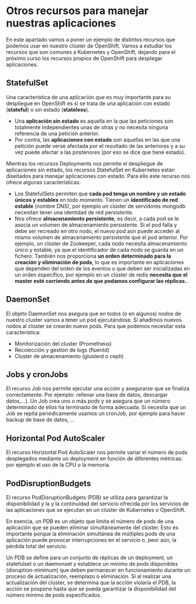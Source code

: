 # Otros recursos para manejar nuestras aplicaciones

En este apartado vamos a poner un ejemplo de distintos recursos que podemos usar en nuestro clúster de OpenShift. Vamos a estudiar los recursos que son comunes a Kubernetes y OpenShift, dejando para el próximo curso los recursos propios de OpenShift para desplegar aplicaciones.

## StatefulSet

Una característica de una aplicación que es muy importante para su despliegue en OpenShift es si se trata de una aplicación con estado (**stateful**) o sin estado (**stateless**). 

* Una **aplicación sin estado** es aquella en la que las peticiones son totalmente independientes unas de otras y no necesita ninguna referencia de una petición anterior. 
* Por contra, las **aplicaciones con estado** son aquellas en las que una petición puede verse afectada por el resultado de las anteriores y a su vez puede afectar a las posteriores (por eso se dice que tiene estado). 

Mientras los recursos Deployments nos permite el despliegue de aplicaciones sin estado, los recursos StatefulSet en Kubernetes están diseñados para manejar aplicaciones con estado. Para ello este recurso nos ofrece algunas características:

* Los StatefulSets permiten que **cada pod tenga un nombre y un estado únicos y estables** en todo momento. Tienen un **identificado de red estable** (nombre DNS), por ejemplo un clúster de servidores mongodb necesitan tener una identidad de red persistente.
* Nos ofrece **almacenamiento persistente**, es decir, a cada pod se le asocia un volumen de almacenamiento persistente. Si el pod falla y debe ser recreado en otro nodo, el nuevo pod aún puede acceder al mismo volumen de almacenamiento persistente que el pod anterior. Por ejemplo, un clúster de Zookeeper, cada nodo necesita almacenamiento único y estable, ya que el identificador de cada nodo se guarda en un fichero.
También nos proporciona **un orden determinado para la creación y eliminación de pods**, lo que es importante en aplicaciones que dependen del orden de los eventos o que deben ser inicializadas en un orden específico, por ejemplo en un clúster de redis **necesita que el master esté corriendo antes de que podamos configurar las réplicas.**.

## DaemonSet

El objeto DaemonSet nos asegura que en todos (o en algunos) nodos de nuestro cluster vamos a tener un pod ejecutándose. Si añadimos nuevos
nodos al clúster se crearán nuevo pods. Para que podemos necesitar esta característica:
* Monitorización del cluster (Prometheus)
* Recolección y gestión de logs (fluentd)
* Cluster de almacenamiento (glusterd o ceph)

## Jobs y cronJobs

El recurso Job nos permite ejecutar una acción y asegurarse que se finaliza correctamente. Por ejemplo: rellenar una base de datos, descargar datos,...). Un Job crea uno o más pods y se asegura que un número determinado de ellos ha terminado de forma adecuada.
Si necesita que un Job se repita periódicamente usamos un cronJob, por ejemplo para hacer backup de base de datos, ...

## Horizontal Pod AutoScaler

El recurso Horizontal Pod AutoScaler nos permite variar el número de pods desplegados mediante un deployment en función de diferentes métricas: por ejemplo el uso de la CPU o la memoria.

## PodDisruptionBudgets

El recurso PodDisruptionBudgets (PDB) se utiliza para garantizar la disponibilidad y la y la continuidad del servicio ofrecida por los servicios de las aplicaciones que se ejecutan en un clúster de Kubernetes o OpenShift.

En esencia, un PDB es un objeto que limita el número de pods de una aplicación que se pueden eliminar simultáneamente del clúster. Esto es importante porque la eliminación simultánea de múltiples pods de una aplicación puede provocar interrupciones en el servicio o, peor aún, la pérdida total del servicio.

Un PDB se define para un conjunto de réplicas de un deployment, un statefulset o un daemonset y establece un mínimo de pods disponibles (disruption-minimum) que deben permanecer en funcionamiento durante un proceso de actualización, reemplazo o eliminación. Si al realizar una actualización del clúster, se determina que la acción violaría el PDB, la acción se pospone hasta que se pueda garantizar la disponibilidad del número mínimo de pods especificados.


